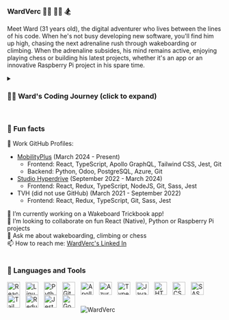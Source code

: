 ### WardVerc 🏄🏻 🧗‍♂️ 🏂 

Meet Ward (31 years old), the digital adventurer who lives between the lines of his code. When he's not busy developing new software, you'll find him up high, chasing the next adrenaline rush through wakeboarding or climbing. When the adrenaline subsides, his mind remains active, enjoying playing chess or building his latest projects, whether it's an app or an innovative Raspberry Pi project in his spare time.

<details>
 <summary><h3>👨‍💻 Ward's Coding Journey (click to expand)</h3></summary>
   I began my coding journey while trading in FIFA players, aiming to profit from each transaction. Given the 5% loss on each sale, I needed to earn more than this percentage, which soon became tiresome to calculate repeatedly. This challenge sparked the idea of creating a program to automate the calculations. After diving into "Head First Java," I developed a tool within a few weeks that calculated my profits. This superpower called 'programming' ignited my passion for coding's vast possibilities.
<br />
<br />
Motivated, I completed a course on freecodecamp.org in responsive web design, covering HTML and CSS. Eager to enter the IT field, I sent numerous applications and eventually landed a role as a software tester with a company that recognized my potential. 
<br />Working in this position confirmed I was on the right career path, so I enrolled in a <strong>bachelor’s degree</strong> program that covered the fundamentals of programming. After two years as a tester and completing my studies, the company promoted me to a frontend developer role in 2021.
<br />
<br />
Over the next years, I worked as a frontend developer at different companies working on projects like e-commerce websites (TVH Parts), an archive platform of public video and other content of the government (hetarchief, meemoo), multiple marketing websites (Mobile Vikings), a portal for fleetmanagers and their drivers to manage and gain insights (MobilityPlus), ... 
<br />
<br />
I really love each day working as a developer as it is fulfilling, and I continue to enjoy building exciting projects in my free time aswell.
<br />Checkout my repos! 👾
</details>

  #

  ### 🤙 Fun facts

💼 Work GitHub Profiles:
  - [MobilityPlus](https://github.com/WardVercMobilityPlus) (March 2024 - Present)
    - Frontend: React, TypeScript, Apollo GraphQL, Tailwind CSS, Jest, Git
    - Backend: Python, Odoo, PostgreSQL, Azure, Git
  - [Studio Hyperdrive](https://github.com/WardVerc1) (September 2022 - March 2024)
    - Frontend: React, Redux, TypeScript, NodeJS, Git, Sass, Jest 
  - TVH (did not use GitHub) (March 2021 - September 2022)
    - Frontend: React, Redux, TypeScript, Git, Sass, Jest

🔭 I’m currently working on a Wakeboard Trickbook app! <br />
👯 I’m looking to collaborate on fun React (Native), Python or Raspberry Pi projects<br />
💬 Ask me about wakeboarding, climbing or chess<br />
📫 How to reach me: <a href="https://www.linkedin.com/in/ward-vercruyssen-05a089177/" target="_blank">WardVerc's Linked In</a><br />
#

### 🧰 Languages and Tools
<img align="left" alt="React" width="30px" style="padding-right:10px;" src="https://cdn.jsdelivr.net/gh/devicons/devicon/icons/react/react-original.svg" />
<img align="left" alt="Linux" width="30px" style="padding-right:10px;" src="https://cdn.jsdelivr.net/gh/devicons/devicon/icons/linux/linux-original.svg" />
<img align="left" alt="Python" width="30px" style="padding-right:10px;" src="https://cdn.jsdelivr.net/gh/devicons/devicon/icons/python/python-plain.svg" />
<img align="left" alt="Git" width="30px" style="padding-right:10px;" src="https://cdn.jsdelivr.net/gh/devicons/devicon/icons/git/git-original.svg" />
<img align="left" alt="Apollo GraphQL" width="30px" style="padding-right:10px;" src="https://cdn.jsdelivr.net/gh/devicons/devicon/icons/graphql/graphql-plain.svg" />
<img align="left" alt="Azure" width="30px" style="padding-right:10px;" src="https://cdn.jsdelivr.net/gh/devicons/devicon/icons/azure/azure-original.svg" />
<img align="left" alt="TypeScript" width="30px" style="padding-right:10px;" src="https://cdn.jsdelivr.net/gh/devicons/devicon/icons/typescript/typescript-plain.svg" />
<img align="left" alt="JavaScript" width="30px" style="padding-right:10px;" src="https://cdn.jsdelivr.net/gh/devicons/devicon/icons/javascript/javascript-plain.svg" />
<img align="left" alt="HTML" width="30px" style="padding-right:10px;" src="https://cdn.jsdelivr.net/gh/devicons/devicon/icons/html5/html5-plain.svg" />
<img align="left" alt="CSS" width="30px" style="padding-right:10px;" src="https://cdn.jsdelivr.net/gh/devicons/devicon/icons/css3/css3-plain.svg" />
<img align="left" alt="SASS" width="30px" style="padding-right:10px;" src="https://cdn.jsdelivr.net/gh/devicons/devicon/icons/sass/sass-original.svg" />
<img align="left" alt="Tailwind CSS" width="30px" style="padding-right:10px;" src="https://cdn.jsdelivr.net/gh/devicons/devicon/icons/tailwindcss/tailwindcss-original.svg" />
<img align="left" alt="Redux" width="30px" style="padding-right:10px;" src="https://cdn.jsdelivr.net/gh/devicons/devicon/icons/redux/redux-original.svg" />
<img align="left" alt="Jest" width="30px" style="padding-right:10px;" src="https://cdn.jsdelivr.net/gh/devicons/devicon/icons/jest/jest-plain.svg" />
<img align="left" alt="Godot" width="30px" style="padding-right:10px;" src="https://cdn.jsdelivr.net/gh/devicons/devicon/icons/godot/godot-original.svg" />

<br />

#

<img src="https://komarev.com/ghpvc/?username=WardVerc&label=Profile&nbsp;views&color=blue&style=plastic" alt="WardVerc" />
